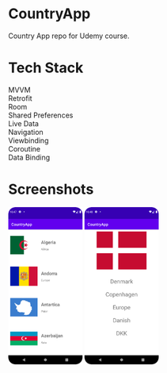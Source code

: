 
<html>
<head>
  <h1 text-size:70px >CountryApp</h1>
    <p>Country App repo for Udemy course.</p>
</head>
<body>
 <h1>Tech Stack</h1>
<div align:start>
<p color:blue>
     MVVM<br>
     Retrofit<br>
     Room<br>
     Shared Preferences<br>
     Live Data<br>
     Navigation<br>
     Viewbinding<br>
     Coroutine<br>
     Data Binding<br>
    </p>
</div>
<div>
    <h1>Screenshots</h1>
    <img src="/screenshots/feed.png" width="150px"</img> 
    <img src="/screenshots/country.png" width="150px"</img> 
</div>
</body>
</html>
